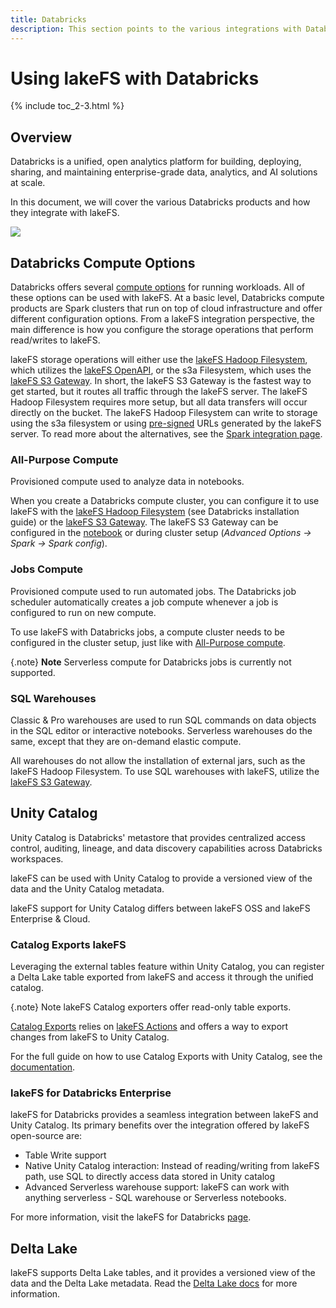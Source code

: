 ```yaml
---
title: Databricks
description: This section points to the various integrations with Databricks.
---
```


# Using lakeFS with Databricks

{% include toc_2-3.html %}

## Overview

Databricks is a unified, open analytics platform for building, deploying, sharing,
and maintaining enterprise-grade data, analytics, and AI solutions at scale.

In this document, we will cover the various Databricks products and how they integrate
with lakeFS.

<p class="center">
    <img src="{{ site.baseurl }}/assets/img/databricks-arch.png"/>
</p>

## Databricks Compute Options

Databricks offers several [compute options](https://docs.databricks.com/en/compute/index.html#types-of-compute)
for running workloads. All of these options can be used with lakeFS. 
At a basic level, Databricks compute products are Spark clusters that run on top
of cloud infrastructure and offer different configuration options. 
From a lakeFS integration perspective, the main difference is how you configure
the storage operations that perform read/writes to lakeFS.

lakeFS storage operations will either use the [lakeFS Hadoop Filesystem](./spark.md#lakefs-hadoop-filesystem),
which utilizes the [lakeFS OpenAPI](../understand/architecture.md#openapi-server),
or the s3a Filesystem, which uses the [lakeFS S3 Gateway](../understand/architecture.md#s3-gateway).
In short, the lakeFS S3 Gateway is the fastest way to get started, but it routes
all traffic through the lakeFS server.
The lakeFS Hadoop Filesystem requires more setup, but all data transfers will occur
directly on the bucket. The lakeFS Hadoop Filesystem can write to storage
using the s3a filesystem or using [pre-signed](./spark.md#hadoop-filesystem-in-presigned-mode)
URLs generated by the lakeFS server. To read more about the alternatives, see
the [Spark integration page](./spark.md#using-lakefs-with-apache-spark).

### All-Purpose Compute

Provisioned compute used to analyze data in notebooks.

When you create a Databricks compute cluster, you can configure it to use lakeFS
with the [lakeFS Hadoop Filesystem](./spark.md#lakefs-hadoop-filesystem) (see Databricks installation guide)
or the [lakeFS S3 Gateway](./spark.md#s3-compatible-api). The lakeFS S3 Gateway can be configured
in the [notebook](./spark.md#configuration) or during
cluster setup (_Advanced Options -> Spark -> Spark config_).

### Jobs Compute

Provisioned compute used to run automated jobs.
The Databricks job scheduler automatically creates a job compute whenever a job is configured to run on new compute.

To use lakeFS with Databricks jobs, a compute cluster needs to be configured in the cluster setup,
just like with [All-Purpose compute](#all-purpose-compute). 

{.note}
**Note**
Serverless compute for Databricks jobs is currently not supported.

### SQL Warehouses

Classic & Pro warehouses are used to run SQL commands on data objects in the SQL editor or interactive notebooks.
Serverless warehouses do the same, except that they are on-demand elastic compute.

All warehouses do not allow the installation of external jars, such as the lakeFS Hadoop Filesystem.
To use SQL warehouses with lakeFS, utilize the [lakeFS S3 Gateway](./spark.md#configuring-databricks-sql-warehouse-with-the-s3-compatible-api).

## Unity Catalog

Unity Catalog is Databricks' metastore that provides centralized access control,
auditing, lineage, and data discovery capabilities across Databricks workspaces.

lakeFS can be used with Unity Catalog to provide a versioned view of the data and
the Unity Catalog metadata.

lakeFS support for Unity Catalog differs between lakeFS OSS and lakeFS Enterprise & Cloud.

### Catalog Exports <span class="badge">lakeFS</span>

Leveraging the external tables feature within Unity Catalog,
you can register a Delta Lake table exported from lakeFS and access it through the unified catalog.

{.note}
Note
lakeFS Catalog exporters offer read-only table exports.

[Catalog Exports](../howto/catalog_exports.md) relies on [lakeFS Actions](../howto/hooks) and offers
a way to export changes from lakeFS to Unity Catalog.

For the full guide on how to use Catalog Exports with Unity Catalog, see the [documentation](./unity-catalog.md).

### lakeFS for Databricks <span class="badge">Enterprise</span>

lakeFS for Databricks provides a seamless integration between lakeFS and Unity Catalog. 
Its primary benefits over the integration offered by lakeFS open-source are:
- Table Write support
- Native Unity Catalog interaction: Instead of reading/writing from lakeFS path, 
use SQL to directly access data stored in Unity catalog
- Advanced Serverless warehouse support: lakeFS can work with anything serverless - SQL warehouse or Serverless notebooks.
  
For more information, visit the lakeFS for Databricks [page](https://lakefs.io/lakefs-for-databricks/).

## Delta Lake

lakeFS supports Delta Lake tables, and it provides a versioned view of the data and the Delta Lake metadata.
Read the [Delta Lake docs](./delta.md) for more information.
